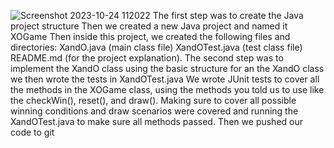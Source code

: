 ![Screenshot 2023-10-24 112022](https://github.com/Girls-In-Tech/XOGame/assets/132067353/dd53cc0e-37d9-4b31-bd72-17315a86f2c1)
The first step was to create the Java project structure Then we created a new Java project and named it XOGame Then inside this project, we created the following files and directories: XandO.java (main class file) XandOTest.java (test class file) README.md (for the project explanation).
The second step was to implement the XandO class using the basic structure for an the XandO class we then wrote the tests in XandOTest.java We wrote JUnit tests to cover all the methods in the XOGame class, using the methods you told us to use like the checkWin(), reset(), and draw(). Making sure to cover all possible winning conditions and draw scenarios were covered and running the XandOTest.java to make sure all methods passed. Then we pushed our code to git
